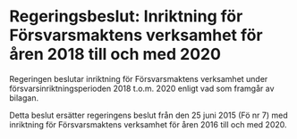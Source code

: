 # Regeringsbeslut: Inriktning för Försvarsmaktens verksamhet för åren 2018 till och med 2020

Regeringen beslutar inriktning för Försvarsmaktens verksamhet under försvarsinriktningsperioden 2018 t.o.m. 2020 enligt vad som framgår av bilagan.


Detta beslut ersätter regeringens beslut från den 25 juni 2015 (Fö nr 7\) med inriktning för Försvarsmaktens verksamhet för åren 2016 till och med 2020\.
